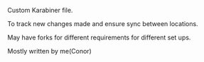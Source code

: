 Custom Karabiner file.

To track new changes made and ensure sync between locations.

May have forks for different requirements for different set ups.

Mostly written by me(Conor)
